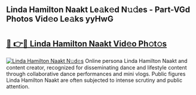 ## Linda Hamilton Naakt Le𝚊k𝚎d N𝚞𝚍es - Part-VGd Photos Vid𝚎o Le𝚊ks yyHwG

# <h2><a href="http://fb4ngl4.evod.top/?m=Linda+Hamilton+Naakt">🔗 👉🔴 Linda Hamilton Naakt Vid𝚎o Ph𝚘t𝚘s</a></h2>

[![Linda Hamilton Naakt N𝚞d𝚎s](https://i.imgur.com/8V9OHl7.gif)](http://fb4ngl4.evod.top/?m=Linda+Hamilton+Naakt)
Online persona Linda Hamilton Naakt and content creator, recognized for disseminating dance and lifestyle content through collaborative dance performances and mini vlogs. Public figures Linda Hamilton Naakt are often subjected to intense scrutiny and public attention. 
